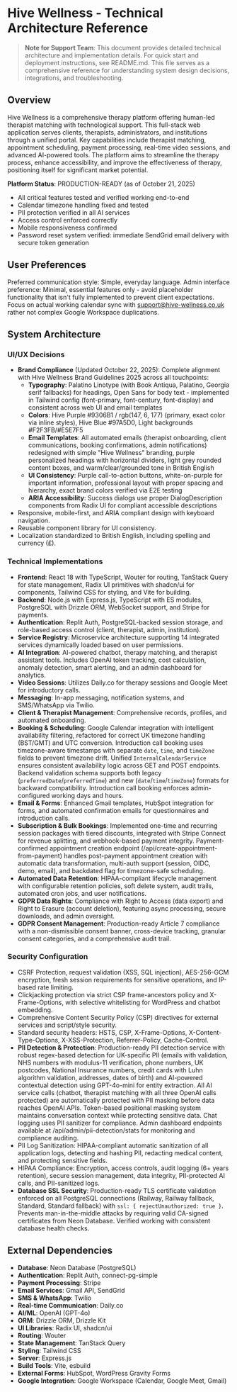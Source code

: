 # Hive Wellness - Technical Architecture Reference

> **Note for Support Team**: This document provides detailed technical architecture and implementation details. For quick start and deployment instructions, see README.md. This file serves as a comprehensive reference for understanding system design decisions, integrations, and troubleshooting.

## Overview
Hive Wellness is a comprehensive therapy platform offering human-led therapist matching with technological support. This full-stack web application serves clients, therapists, administrators, and institutions through a unified portal. Key capabilities include therapist matching, appointment scheduling, payment processing, real-time video sessions, and advanced AI-powered tools. The platform aims to streamline the therapy process, enhance accessibility, and improve the effectiveness of therapy, positioning itself for significant market potential.

**Platform Status**: PRODUCTION-READY (as of October 21, 2025)
- All critical features tested and verified working end-to-end
- Calendar timezone handling fixed and tested
- PII protection verified in all AI services
- Access control enforced correctly
- Mobile responsiveness confirmed
- Password reset system verified: immediate SendGrid email delivery with secure token generation

## User Preferences
Preferred communication style: Simple, everyday language.
Admin interface preference: Minimal, essential features only - avoid placeholder functionality that isn't fully implemented to prevent client expectations. Focus on actual working calendar sync with support@hive-wellness.co.uk rather not complex Google Workspace duplications.

## System Architecture

### UI/UX Decisions
- **Brand Compliance** (Updated October 22, 2025): Complete alignment with Hive Wellness Brand Guidelines 2025 across all touchpoints:
  - **Typography**: Palatino Linotype (with Book Antiqua, Palatino, Georgia serif fallbacks) for headings, Open Sans for body text - implemented in Tailwind config (font-primary, font-century, font-display) and consistent across web UI and email templates
  - **Colors**: Hive Purple #9306B1 / rgb(147, 6, 177) (primary, exact color via inline styles), Hive Blue #97A5D0, Light backgrounds #F2F3FB/#E5E7F5
  - **Email Templates**: All automated emails (therapist onboarding, client communications, booking confirmations, admin notifications) redesigned with simple "Hive Wellness" branding, purple personalized headings with horizontal dividers, light grey rounded content boxes, and warm/clear/grounded tone in British English
  - **UI Consistency**: Purple call-to-action buttons, white-on-purple for important information, professional layout with proper spacing and hierarchy, exact brand colors verified via E2E testing
  - **ARIA Accessibility**: Success dialogs use proper DialogDescription components from Radix UI for compliant accessible descriptions
- Responsive, mobile-first, and ARIA compliant design with keyboard navigation.
- Reusable component library for UI consistency.
- Localization standardized to British English, including spelling and currency (£).

### Technical Implementations
- **Frontend**: React 18 with TypeScript, Wouter for routing, TanStack Query for state management, Radix UI primitives with shadcn/ui for components, Tailwind CSS for styling, and Vite for building.
- **Backend**: Node.js with Express.js, TypeScript with ES modules, PostgreSQL with Drizzle ORM, WebSocket support, and Stripe for payments.
- **Authentication**: Replit Auth, PostgreSQL-backed session storage, and role-based access control (client, therapist, admin, institution).
- **Service Registry**: Microservice architecture supporting 14 integrated services dynamically loaded based on user permissions.
- **AI Integration**: AI-powered chatbot, therapy matching, and therapist assistant tools. Includes OpenAI token tracking, cost calculation, anomaly detection, smart alerting, and an admin dashboard for analytics.
- **Video Sessions**: Utilizes Daily.co for therapy sessions and Google Meet for introductory calls.
- **Messaging**: In-app messaging, notification systems, and SMS/WhatsApp via Twilio.
- **Client & Therapist Management**: Comprehensive records, profiles, and automated onboarding.
- **Booking & Scheduling**: Google Calendar integration with intelligent availability filtering, refactored for correct UK timezone handling (BST/GMT) and UTC conversion. Introduction call booking uses timezone-aware timestamps with separate `date`, `time`, and `timeZone` fields to prevent timezone drift. Unified `InternalCalendarService` ensures consistent availability logic across GET and POST endpoints. Backend validation schema supports both legacy (`preferredDate`/`preferredTime`) and new (`date`/`time`/`timeZone`) formats for backward compatibility. Introduction call booking enforces admin-configured working days and hours.
- **Email & Forms**: Enhanced Gmail templates, HubSpot integration for forms, and automated confirmation emails for questionnaires and introduction calls.
- **Subscription & Bulk Bookings**: Implemented one-time and recurring session packages with tiered discounts, integrated with Stripe Connect for revenue splitting, and webhook-based payment integrity. Payment-confirmed appointment creation endpoint (/api/create-appointment-from-payment) handles post-payment appointment creation with automatic data transformation, multi-auth support (session, OIDC, demo, email), and backdated flag for timezone-safe scheduling.
- **Automated Data Retention**: HIPAA-compliant lifecycle management with configurable retention policies, soft delete system, audit trails, automated cron jobs, and user notifications.
- **GDPR Data Rights**: Compliance with Right to Access (data export) and Right to Erasure (account deletion), featuring async processing, secure downloads, and admin oversight.
- **GDPR Consent Management**: Production-ready Article 7 compliance with a non-dismissible consent banner, cross-device tracking, granular consent categories, and a comprehensive audit trail.

### Security Configuration
- CSRF Protection, request validation (XSS, SQL injection), AES-256-GCM encryption, fresh session requirements for sensitive operations, and IP-based rate limiting.
- Clickjacking protection via strict CSP frame-ancestors policy and X-Frame-Options, with selective whitelisting for WordPress and chatbot embedding.
- Comprehensive Content Security Policy (CSP) directives for external services and script/style security.
- Standard security headers: HSTS, CSP, X-Frame-Options, X-Content-Type-Options, X-XSS-Protection, Referrer-Policy, Cache-Control.
- **PII Detection & Protection**: Production-ready PII detection service with robust regex-based detection for UK-specific PII (emails with validation, NHS numbers with modulus-11 verification, phone numbers, UK postcodes, National Insurance numbers, credit cards with Luhn algorithm validation, addresses, dates of birth) and AI-powered contextual detection using GPT-4o-mini for entity extraction. All AI service calls (chatbot, therapist matching with all three OpenAI calls protected) are automatically protected with PII masking before data reaches OpenAI APIs. Token-based positional masking system maintains conversation context while protecting sensitive data. Chat logging uses PII sanitizer for compliance. Admin dashboard endpoints available at /api/admin/pii-detection/stats for monitoring and compliance auditing.
- PII Log Sanitization: HIPAA-compliant automatic sanitization of all application logs, detecting and hashing PII, redacting medical content, and protecting sensitive fields.
- HIPAA Compliance: Encryption, access controls, audit logging (6+ years retention), secure session management, data integrity, PII-protected AI calls, and PII-sanitized logs.
- **Database SSL Security**: Production-ready TLS certificate validation enforced on all PostgreSQL connections (Railway, Railway fallback, Standard, Standard fallback) with `ssl: { rejectUnauthorized: true }`. Prevents man-in-the-middle attacks by requiring valid CA-signed certificates from Neon Database. Verified working with consistent database health checks.

## External Dependencies

- **Database**: Neon Database (PostgreSQL)
- **Authentication**: Replit Auth, connect-pg-simple
- **Payment Processing**: Stripe
- **Email Services**: Gmail API, SendGrid
- **SMS & WhatsApp**: Twilio
- **Real-time Communication**: Daily.co
- **AI/ML**: OpenAI (GPT-4o)
- **ORM**: Drizzle ORM, Drizzle Kit
- **UI Libraries**: Radix UI, shadcn/ui
- **Routing**: Wouter
- **State Management**: TanStack Query
- **Styling**: Tailwind CSS
- **Server**: Express.js
- **Build Tools**: Vite, esbuild
- **External Forms**: HubSpot, WordPress Gravity Forms
- **Google Integration**: Google Workspace (Calendar, Google Meet, Gmail)